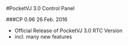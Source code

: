 #PocketVJ 3.0 Control Panel

###CP 0.96 26.Feb. 2016
   - Official Release of PocketVJ 3.0 RTC Version
   - incl. many new features
